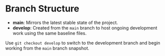 # Branch Structure

- **main**: Mirrors the latest stable state of the project.
- **develop**: Created from the `main` branch to host ongoing development work using the same baseline files.

Use `git checkout develop` to switch to the development branch and begin working from the `main` branch snapshot.
